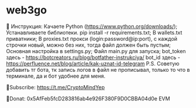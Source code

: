 # web3go
🔧 Инструкция:
Качаете Python (https://www.python.org/downloads/);
Устанавливаете библиотеки. pip install -r requirements.txt;
В wallets.txt приватники;
В proxies.txt прокси (login:password@ip:port), с каждой строчки новый, можно без них, тогда файл должен быть пустым;
Основная настройка в settings.py;
Файл main.py для запуска;
bot_token здесь - https://botcreators.ru/blog/botfather-instrukciya/
bot_id здесь - https://perfluence.net/blog/article/kak-uznat-id-telegram
P.S. Советую добавить тг бота, тк запись логов в файл не прописывал, только то что в терминале, да и бот удобнее для меня.

💜Subscribe: https://t.me/CryptoMindYep

💜Donat: 0x5AfFeb5fcD283816ab4e926F380F9D0CBBA04d0e EVM
